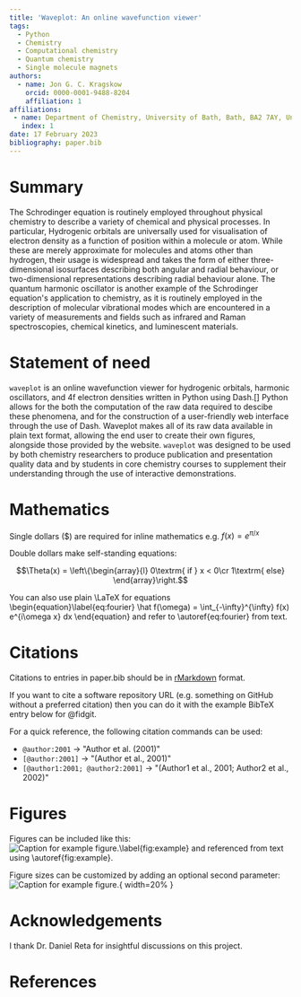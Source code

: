 ```yaml
---
title: 'Waveplot: An online wavefunction viewer'
tags:
  - Python
  - Chemistry
  - Computational chemistry
  - Quantum chemistry
  - Single molecule magnets
authors:
  - name: Jon G. C. Kragskow
    orcid: 0000-0001-9488-8204
    affiliation: 1
affiliations:
 - name: Department of Chemistry, University of Bath, Bath, BA2 7AY, United Kingdom
   index: 1
date: 17 February 2023
bibliography: paper.bib
---
```


# Summary
The Schrodinger equation is routinely employed throughout physical chemistry to describe
a variety of chemical and physical processes. In particular, Hydrogenic orbitals are universally used
for visualisation of electron density as a function of position within a molecule or atom.
While these are merely approximate for molecules and atoms other than hydrogen, their usage is widespread
and takes the form of either three-dimensional isosurfaces describing both angular and radial behaviour,
or two-dimensional representations describing radial behaviour alone. The quantum harmonic oscillator is another
example of the Schrodinger equation's application to chemistry, as it is routinely employed in the description of 
molecular vibrational modes which are encountered in a variety of measurements and fields such as infrared and Raman
spectroscopies, chemical kinetics, and luminescent materials.


# Statement of need

`waveplot` is an online wavefunction viewer for hydrogenic orbitals, harmonic oscillators,
and 4f electron densities written in Python using Dash.[] Python allows for the
both the computation of the raw data required to descibe these phenomena, and
for the construction of a user-friendly web interface through the use of Dash.
Waveplot makes all of its raw data available in plain text format, allowing the end user
to create their own figures, alongside those provided by the website. `waveplot` was designed
to be used by both chemistry researchers to produce publication and presentation quality data
and by students in core chemistry courses to supplement their understanding through the use
of interactive demonstrations.

# Mathematics

Single dollars ($) are required for inline mathematics e.g. $f(x) = e^{\pi/x}$

Double dollars make self-standing equations:

$$\Theta(x) = \left\{\begin{array}{l}
0\textrm{ if } x < 0\cr
1\textrm{ else}
\end{array}\right.$$

You can also use plain \LaTeX for equations
\begin{equation}\label{eq:fourier}
\hat f(\omega) = \int_{-\infty}^{\infty} f(x) e^{i\omega x} dx
\end{equation}
and refer to \autoref{eq:fourier} from text.

# Citations

Citations to entries in paper.bib should be in
[rMarkdown](http://rmarkdown.rstudio.com/authoring_bibliographies_and_citations.html)
format.

If you want to cite a software repository URL (e.g. something on GitHub without a preferred
citation) then you can do it with the example BibTeX entry below for @fidgit.

For a quick reference, the following citation commands can be used:
- `@author:2001`  ->  "Author et al. (2001)"
- `[@author:2001]` -> "(Author et al., 2001)"
- `[@author1:2001; @author2:2001]` -> "(Author1 et al., 2001; Author2 et al., 2002)"

# Figures

Figures can be included like this:
![Caption for example figure.\label{fig:example}](figure.png)
and referenced from text using \autoref{fig:example}.

Figure sizes can be customized by adding an optional second parameter:
![Caption for example figure.](figure.png){ width=20% }

# Acknowledgements

I thank Dr. Daniel Reta for insightful discussions on this project.

# References
